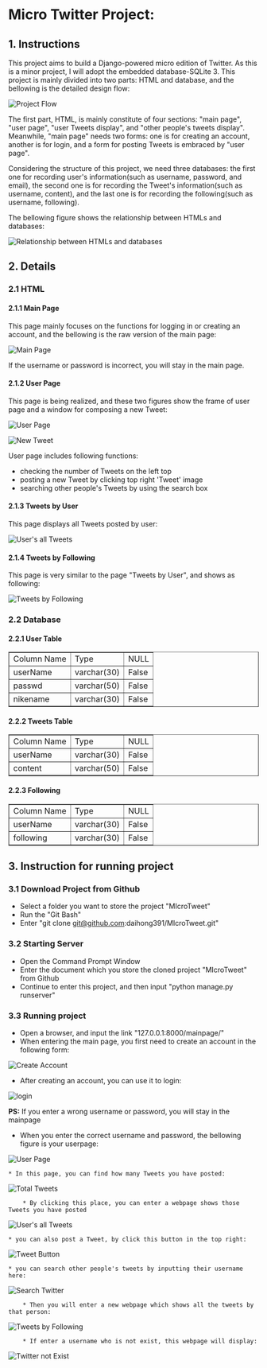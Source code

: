 # Micro Twitter Project:

## 1. Instructions
This project aims to build a Django-powered micro edition of Twitter. As this is a minor project, I will adopt the embedded database-SQLite 3. This project is mainly divided into two parts: HTML and database, and the bellowing is the detailed design flow:

![Project Flow](https://github.com/daihong391/MIcroTweet/raw/master/images/projectFlow.png)

The first part, HTML, is mainly constitute of four sections: "main page", "user page", "user Tweets display", and "other people's tweets display". Meanwhile, "main page" needs two forms: one is for creating an account, another is for login, and a form for posting Tweets is embraced by "user page".

Considering the structure of this project, we need three databases: the first one for recording user's information(such as username, password, and email), the second one is for recording the Tweet's information(such as username, content), and the last one is for recording the following(such as username, following).

The bellowing figure shows the relationship between HTMLs and databases:

![Relationship between HTMLs and databases](https://github.com/daihong391/MIcroTweet/raw/master/images/relation.png)

## 2. Details
### 2.1 HTML
#### 2.1.1 Main Page

This page mainly focuses on the functions for logging in or creating an account, and the bellowing is the raw version of the main page:

![Main Page](https://github.com/daihong391/MIcroTweet/raw/master/images/mainpage.png)

If the username or password is incorrect, you will stay in the main page.

#### 2.1.2 User Page

This page is being realized, and these two figures show the frame of user page and a window for composing a new Tweet:

![User Page](https://github.com/daihong391/MIcroTweet/raw/master/images/userpage.png)

![New Tweet](https://github.com/daihong391/MIcroTweet/raw/master/images/newtweet.png)

User page includes following functions:
* checking the number of Tweets on the left top
* posting a new Tweet by clicking top right 'Tweet' image
* searching other people's Tweets by using the search box

#### 2.1.3 Tweets by User

This page displays all Tweets posted by user:

![User's all Tweets](https://github.com/daihong391/MIcroTweet/raw/master/images/tweetsByUser.png)

#### 2.1.4 Tweets by Following

This page is very similar to the page "Tweets by User", and shows as following:

![Tweets by Following](https://github.com/daihong391/MIcroTweet/raw/master/images/tweetsByFollowing.png)

### 2.2 Database
#### 2.2.1 User Table

<table border="1" cellspacing="0">
   <tr>
      <td>Column Name</td>
      <td>Type</td>
      <td>NULL</td>
   </tr>
   <tr>
      <td>userName</td>
      <td>varchar(30)</td>
      <td>False</td>
   </tr>
   <tr>
      <td>passwd</td>
      <td>varchar(50)</td>
      <td>False</td>
   </tr>
   <tr>
      <td>nikename</td>
      <td>varchar(30)</td>
      <td>False</td>
   </tr>
</table>


#### 2.2.2 Tweets Table

<table border="1" cellspacing="0">
   <tr>
      <td>Column Name</td>
      <td>Type</td>
      <td>NULL</td>
   </tr>
   <tr>
      <td>userName</td>
      <td>varchar(30)</td>
      <td>False</td>
   </tr>
   <tr>
      <td>content</td>
      <td>varchar(50)</td>
      <td>False</td>
   </tr>
</table>

#### 2.2.3 Following 

<table border="1" cellspacing="0">
   <tr>
      <td>Column Name</td>
      <td>Type</td>
      <td>NULL</td>
   </tr>
   <tr>
      <td>userName</td>
      <td>varchar(30)</td>
      <td>False</td>
   </tr>
   <tr>
      <td>following</td>
      <td>varchar(30)</td>
      <td>False</td>
   </tr>
</table>

## 3. Instruction for running project
### 3.1 Download Project from Github

* Select a folder you want to store the project "MIcroTweet"
* Run the "Git Bash"
* Enter "git clone git@github.com:daihong391/MIcroTweet.git"

### 3.2 Starting Server

* Open the Command Prompt Window
* Enter the document which you store the cloned project "MIcroTweet" from Github
* Continue to enter this project, and then input "python manage.py runserver"

### 3.3 Running project

* Open a browser, and input the link "127.0.0.1:8000/mainpage/"
* When entering the main page, you first need to create an account in the following form:

![Create Account](https://github.com/daihong391/MIcroTweet/raw/master/images/createAccount.png)

* After creating an account, you can use it to login:

![login](https://github.com/daihong391/MIcroTweet/raw/master/images/login.png)

**PS:** If you enter a wrong username or password, you will stay in the mainpage

* When you enter the correct username and password, the bellowing figure is your userpage:

![User Page](https://github.com/daihong391/MIcroTweet/raw/master/images/userpage.png)

	* In this page, you can find how many Tweets you have posted:
	
![Total Tweets](https://github.com/daihong391/MIcroTweet/raw/master/images/totalTweets.png)

		* By clicking this place, you can enter a webpage shows those Tweets you have posted

![User's all Tweets](https://github.com/daihong391/MIcroTweet/raw/master/images/tweetsByUser.png)

	* you can also post a Tweet, by click this button in the top right:

![Tweet Button](https://github.com/daihong391/MIcroTweet/raw/master/images/tweetButton.png)

	* you can search other people's tweets by inputting their username here:
	
![Search Twitter](https://github.com/daihong391/MIcroTweet/raw/master/images/searchTwitter.png)

		* Then you will enter a new webpage which shows all the tweets by that person:
		
![Tweets by Following](https://github.com/daihong391/MIcroTweet/raw/master/images/tweetsByFollowing.png)

		* If enter a username who is not exist, this webpage will display:
		
![Twitter not Exist](https://github.com/daihong391/MIcroTweet/raw/master/images/noTwitter.png)